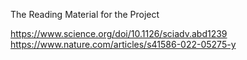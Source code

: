 The Reading Material for the Project

https://www.science.org/doi/10.1126/sciadv.abd1239 <br>
https://www.nature.com/articles/s41586-022-05275-y
